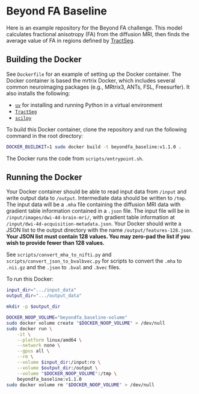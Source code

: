 # Beyond FA Baseline

Here is an example repository for the Beyond FA challenge. This model calculates fractional anisotropy (FA) from the diffusion MRI, then finds the average value of FA in regions defined by [TractSeg](https://github.com/MIC-DKFZ/TractSeg).

## Building the Docker

See `Dockerfile` for an example of setting up the Docker container. The Docker container is based the mrtrix Docker, which includes several common neuroimaging packages (e.g., MRtrix3, ANTs, FSL, Freesurfer). It also installs the following:

- [`uv`](https://github.com/astral-sh/uv) for installing and running Python in a virtual environment
- [`TractSeg`](https://github.com/MIC-DKFZ/TractSeg)
- [`scilpy`](https://github.com/scilus/scilpy)

To build this Docker container, clone the repository and run the following command in the root directory:

```bash
DOCKER_BUILDKIT=1 sudo docker build -t beyondfa_baseline:v1.1.0 .
```

The Docker runs the code from `scripts/entrypoint.sh`.

## Running the Docker

Your Docker container should be able to read input data from `/input` and write output data to `/output`. Intermediate data should be written to `/tmp`. The input data will be a `.mha` file containing the diffusion MRI data with gradient table information contained in a `.json` file. The input file will be in `/input/images/dwi-4d-brain-mri/`, with gradient table information at `/input/dwi-4d-acquisition-metadata.json`. Your Docker should write a JSON list to the output directory with the name `/output/features-128.json`. **Your JSON list must contain 128 values. You may zero-pad the list if you wish to provide fewer than 128 values.**

See `scripts/convert_mha_to_nifti.py` and `scripts/convert_json_to_bvalbvec.py` for scripts to convert the `.mha` to `.nii.gz` and the `.json` to `.bval` and `.bvec` files.

To run this Docker:

```bash
input_dir=".../input_data"
output_dir=".../output_data"

mkdir -p $output_dir

DOCKER_NOOP_VOLUME="beyondfa_baseline-volume"
sudo docker volume create "$DOCKER_NOOP_VOLUME" > /dev/null
sudo docker run \
    -it \
    --platform linux/amd64 \
    --network none \
    --gpus all \
    --rm \
    --volume $input_dir:/input:ro \
    --volume $output_dir:/output \
    --volume "$DOCKER_NOOP_VOLUME":/tmp \
    beyondfa_baseline:v1.1.0
sudo docker volume rm "$DOCKER_NOOP_VOLUME" > /dev/null
```